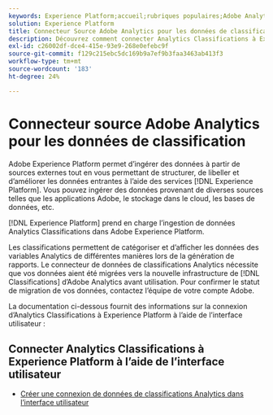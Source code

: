 ```yaml
---
keywords: Experience Platform;accueil;rubriques populaires;Adobe Analytics Classifications Source Connector
solution: Experience Platform
title: Connecteur Source Adobe Analytics pour les données de classification
description: Découvrez comment connecter Analytics Classifications à Experience Platform à l’aide de l’interface utilisateur
exl-id: c26002df-dce4-415e-93e9-268e0efebc9f
source-git-commit: f129c215ebc5dc169b9a7ef9b3faa3463ab413f3
workflow-type: tm+mt
source-wordcount: '183'
ht-degree: 24%

---
```


# Connecteur source Adobe Analytics pour les données de classification

Adobe Experience Platform permet d’ingérer des données à partir de sources externes tout en vous permettant de structurer, de libeller et d’améliorer les données entrantes à l’aide des services [!DNL Experience Platform]. Vous pouvez ingérer des données provenant de diverses sources telles que les applications Adobe, le stockage dans le cloud, les bases de données, etc.

[!DNL Experience Platform] prend en charge l’ingestion de données Analytics Classifications dans Adobe Experience Platform.

Les classifications permettent de catégoriser et d’afficher les données des variables Analytics de différentes manières lors de la génération de rapports. Le connecteur de données de classifications Analytics nécessite que vos données aient été migrées vers la nouvelle infrastructure de [!DNL Classifications] d’Adobe Analytics avant utilisation. Pour confirmer le statut de migration de vos données, contactez l’équipe de votre compte Adobe.

La documentation ci-dessous fournit des informations sur la connexion d’Analytics Classifications à Experience Platform à l’aide de l’interface utilisateur :

## Connecter Analytics Classifications à Experience Platform à l’aide de l’interface utilisateur

- [Créer une connexion de données de classifications Analytics dans l’interface utilisateur](../../tutorials/ui/create/adobe-applications/classifications.md)

